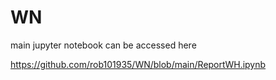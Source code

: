# WN

main jupyter notebook can be accessed here

https://github.com/rob101935/WN/blob/main/ReportWH.ipynb
